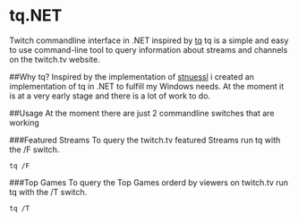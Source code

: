 # tq.NET
Twitch commandline interface in .NET inspired by [tq](https://github.com/stnuessl/tq)
tq is a simple and easy to use command-line tool to query information about streams and channels on the twitch.tv website.

##Why tq?
Inspired by the implementation of [stnuessl](https://github.com/stnuessl) i created an implementation of tq in .NET to fulfill my Windows needs.
At the moment it is at a very early stage and there is a lot of work to do.

##Usage
At the moment there are just 2 commandline switches that are working

###Featured Streams
To query the twitch.tv featured Streams run tq with the /F switch.

```
tq /F
```

###Top Games
To query the Top Games orderd by viewers on twitch.tv run tq with the /T switch. 
```
tq /T
```
